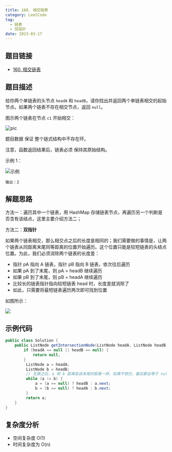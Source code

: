 ```yaml
---
title: 160. 相交链表
category: LeetCode
tag:
  - 链表
  - 双指针
date: 2023-03-17
---
```


## 题目链接

- [160. 相交链表](https://leetcode.cn/problems/intersection-of-two-linked-lists)

## 题目描述 <Badge text="简单" type="tip"/>

给你两个单链表的头节点 `headA` 和 `headB`，请你找出并返回两个单链表相交的起始节点。如果两个链表不存在相交节点，返回 `null`。

图示两个链表在节点 `c1` 开始相交：

![pic](https://assets.leetcode-cn.com/aliyun-lc-upload/uploads/2018/12/14/160_statement.png)

题目数据 保证 整个链式结构中不存在环。

注意，函数返回结果后，链表必须 保持其原始结构。

示例 1：

![示例 ](https://assets.leetcode.com/uploads/2018/12/13/160_example_2.png)

```
输出：2
```

## 解题思路

方法一：遍历其中一个链表，用 HashMap 存储链表节点，再遍历另一个判断是否含有该结点，这里主要介绍方法二；

方法二：**双指针**

如果两个链表相交，那么相交点之后的长度是相同的；我们需要做的事情是，让两个链表从同距离末尾同等距离的位置开始遍历。这个位置只能是较短链表的头结点位置。为此，我们必须消除两个链表的长度差：

- 指针 pA 指向 A 链表，指针 pB 指向 B 链表，依次往后遍历
- 如果 pA 到了末尾，则 pA = headB 继续遍历
- 如果 pB 到了末尾，则 pB = headA 继续遍历
- 比较长的链表指针指向较短链表 head 时，长度差就消除了
- 如此，只需要将最短链表遍历两次即可找到位置

如图所示：

![](https://pic.leetcode-cn.com/e86e947c8b87ac723b9c858cd3834f9a93bcc6c5e884e41117ab803d205ef662-%E7%9B%B8%E4%BA%A4%E9%93%BE%E8%A1%A8.png)

## 示例代码

```java
public class Solution {
    public ListNode getIntersectionNode(ListNode headA, ListNode headB) {
        if (headA == null || headB == null) {
            return null;
        }
         ListNode a = headA;
         ListNode b = headB;
         // 互换之后，a 和 b 距离各自末尾的距离一样，如果不想交，最后都会等于 null，退出循环
         while (a != b) {
             a = (a == null) ? headB : a.next;
             b = (b == null) ? headA : b.next;
         }
         return a;
    }
}
```

## 复杂度分析

- 空间复杂度 O(1) 
- 时间复杂度为 O(n)